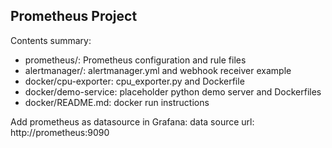 Prometheus Project 
------------------------------------------------------------

Contents summary:
- prometheus/: Prometheus configuration and rule files
- alertmanager/: alertmanager.yml and webhook receiver example
- docker/cpu-exporter: cpu_exporter.py and Dockerfile
- docker/demo-service: placeholder python demo server and Dockerfiles
- docker/README.md: docker run instructions

Add prometheus as datasource in Grafana:
data source url: http://prometheus:9090
